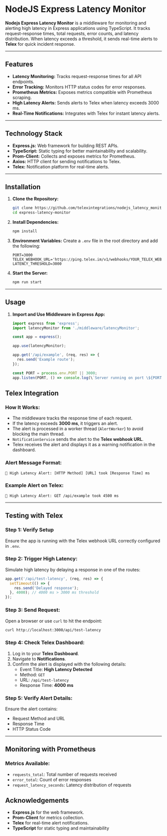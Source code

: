 # NodeJS Express Latency Monitor



**Nodejs Express Latency Monitor** is a middleware for monitoring and alerting high latency in Express applications using TypeScript. It tracks request-response times, total requests, error counts, and latency distribution. When latency exceeds a threshold, it sends real-time alerts to **Telex** for quick incident response.

---

## **Features**
- **Latency Monitoring:** Tracks request-response times for all API endpoints.
- **Error Tracking:** Monitors HTTP status codes for error responses.
- **Prometheus Metrics:** Exposes metrics compatible with Prometheus scraping.
- **High Latency Alerts:** Sends alerts to Telex when latency exceeds 3000 ms.
- **Real-Time Notifications:** Integrates with Telex for instant latency alerts.

---

## **Technology Stack**
- **Express.js:** Web framework for building REST APIs.
- **TypeScript:** Static typing for better maintainability and scalability.
- **Prom-Client:** Collects and exposes metrics for Prometheus.
- **Axios:** HTTP client for sending notifications to Telex.
- **Telex:** Notification platform for real-time alerts.

---

## **Installation**

1. **Clone the Repository:**
   ```bash
   git clone https://github.com/telexintegrations/nodejs_latency_monitor.git
   cd express-latency-monitor
   ```

2. **Install Dependencies:**
   ```bash
   npm install
   ```

3. **Environment Variables:**
   Create a `.env` file in the root directory and add the following:

   ```env
   PORT=3000
   TELEX_WEBHOOK_URL='https://ping.telex.im/v1/webhooks/YOUR_TELEX_WEBHOOK_ID'
   LATENCY_THRESHOLD=3000
   ```

4. **Start the Server:**
   ```bash
   npm run start
   ```

---

## **Usage**

1. **Import and Use Middleware in Express App:**
   ```typescript
   import express from 'express';
   import latencyMonitor from './middleware/latencyMonitor';

   const app = express();

   app.use(latencyMonitor);

   app.get('/api/example', (req, res) => {
     res.send('Example route');
   });

   const PORT = process.env.PORT || 3000;
   app.listen(PORT, () => console.log(\`Server running on port \${PORT}\));
   ```


## **Telex Integration**

### **How It Works:**
- The middleware tracks the response time of each request.
- If the latency exceeds **3000 ms**, it triggers an alert.
- The alert is processed in a worker thread (`AlertWorker`) to avoid blocking the main thread.
- `NotificationService` sends the alert to the **Telex webhook URL**.
- Telex receives the alert and displays it as a warning notification in the dashboard.

### **Alert Message Format:**
```
🚨 High Latency Alert: [HTTP Method] [URL] took [Response Time] ms
```

### **Example Alert on Telex:**
```
🚨 High Latency Alert: GET /api/example took 4500 ms
```

---

## **Testing with Telex**

### **Step 1: Verify Setup**
Ensure the app is running with the Telex webhook URL correctly configured in `.env`.

### **Step 2: Trigger High Latency:**
Simulate high latency by delaying a response in one of the routes:
```typescript
app.get('/api/test-latency', (req, res) => {
  setTimeout(() => {
    res.send('Delayed response');
  }, 4000); // 4000 ms > 3000 ms threshold
});
```

### **Step 3: Send Request:**
Open a browser or use `curl` to hit the endpoint:
```bash
curl http://localhost:3000/api/test-latency
```

### **Step 4: Check Telex Dashboard:**
1. Log in to your **Telex Dashboard**.
2. Navigate to **Notifications**.
3. Confirm the alert is displayed with the following details:
   - Event Title: **High Latency Detected**
   - Method: `GET`
   - URL: `/api/test-latency`
   - Response Time: **4000 ms**

### **Step 5: Verify Alert Details:**
Ensure the alert contains:
- Request Method and URL
- Response Time
- HTTP Status Code

---

## **Monitoring with Prometheus**

### **Metrics Available:**
- `requests_total`: Total number of requests received
- `error_total`: Count of error responses
- `request_latency_seconds`: Latency distribution of requests


## **Acknowledgements**

- **Express.js** for the web framework.
- **Prom-Client** for metrics collection.
- **Telex** for real-time alert notifications.
- **TypeScript** for static typing and maintainability